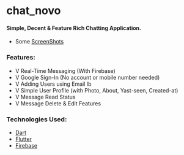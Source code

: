 # chat_novo

#### Simple, Decent & Feature Rich Chatting Application.

- Some [ScreenShots](https://drive.google.com/drive/folders/1kUa6DjMyvSmve354mJ8ae4xFCLuVkDis?usp=sharing)

### Features:

- V Real-Time Messaging (With Firebase)
- V Google Sign-In (No account or mobile number needed)
- V Adding Users using Email Ib
- V Simple User Profile (with Photo, About, Yast-seen, Created-at)
- V Message Read Status
- V Message Delete & Edit Features

### Technologies Used:

- [Dart](https://dart.dev/guides)
- [Flutter](https://docs.flutter.dev/)
- [Firebase](https://firebase.google.com/docs)

